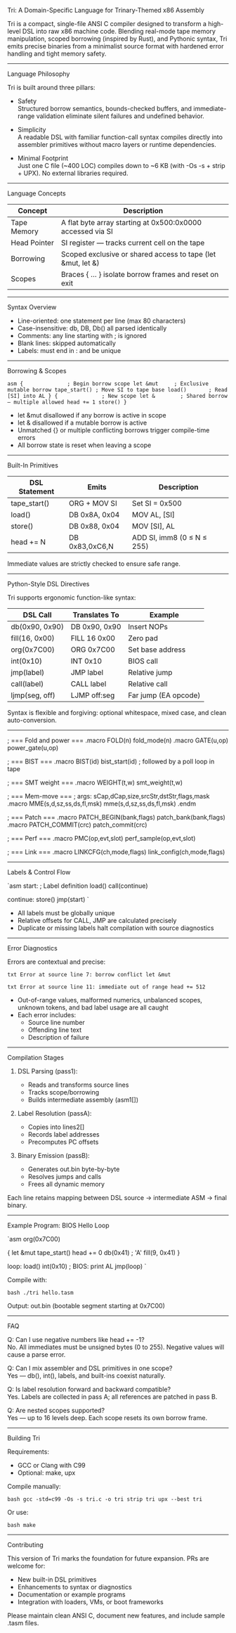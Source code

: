 Tri: A Domain-Specific Language for Trinary-Themed x86 Assembly


Tri is a compact, single-file ANSI C compiler designed to transform a high-level DSL into raw x86 machine code. Blending real-mode tape memory manipulation, scoped borrowing (inspired by Rust), and Pythonic syntax, Tri emits precise binaries from a minimalist source format with hardened error handling and tight memory safety.


---


Language Philosophy


Tri is built around three pillars:


- Safety  
  Structured borrow semantics, bounds-checked buffers, and immediate-range validation eliminate silent failures and undefined behavior.


- Simplicity  
  A readable DSL with familiar function-call syntax compiles directly into assembler primitives without macro layers or runtime dependencies.


- Minimal Footprint  
  Just one C file (~400 LOC) compiles down to ~6 KB (with -Os -s + strip + UPX). No external libraries required.


---


Language Concepts


| Concept        | Description                                                |
| -------------- | ---------------------------------------------------------- |
| Tape Memory    | A flat byte array starting at 0x500:0x0000 accessed via SI |
| Head Pointer   | SI register — tracks current cell on the tape             |
| Borrowing      | Scoped exclusive or shared access to tape (let &mut, let &) |
| Scopes         | Braces { … } isolate borrow frames and reset on exit    |


---


Syntax Overview


- Line-oriented: one statement per line (max 80 characters)  
- Case-insensitive: db, DB, Db() all parsed identically  
- Comments: any line starting with ; is ignored  
- Blank lines: skipped automatically  
- Labels: must end in : and be unique  


---


Borrowing & Scopes


`asm
{              ; Begin borrow scope
  let &mut     ; Exclusive mutable borrow
  tape_start() ; Move SI to tape base
  load()       ; Read [SI] into AL
}
{              ; New scope
  let &        ; Shared borrow — multiple allowed
  head += 1
  store()
}
`


- let &mut disallowed if any borrow is active in scope  
- let & disallowed if a mutable borrow is active  
- Unmatched {} or multiple conflicting borrows trigger compile-time errors  
- All borrow state is reset when leaving a scope


---


Built-In Primitives


| DSL Statement   | Emits            | Description                     |
| --------------- | ---------------- | -------------------------------- |
| tape_start()  | ORG + MOV SI     | Set SI = 0x500                |
| load()        | DB 0x8A, 0x04  | MOV AL, [SI]                  |
| store()       | DB 0x88, 0x04  | MOV [SI], AL                  |
| head += N     | DB 0x83,0xC6,N | ADD SI, imm8 (0 ≤ N ≤ 255)   |


Immediate values are strictly checked to ensure safe range.


---


Python-Style DSL Directives


Tri supports ergonomic function-like syntax:


| DSL Call           | Translates To        | Example                        |
| ------------------ | -------------------- | ------------------------------ |
| db(0x90, 0x90)   | DB 0x90, 0x90      | Insert NOPs                    |
| fill(16, 0x00)   | FILL 16 0x00       | Zero pad                       |
| org(0x7C00)      | ORG 0x7C00         | Set base address               |
| int(0x10)        | INT 0x10           | BIOS call                      |
| jmp(label)       | JMP label          | Relative jump                  |
| call(label)      | CALL label         | Relative call                  |
| ljmp(seg, off)   | LJMP off:seg       | Far jump (EA opcode)           |


Syntax is flexible and forgiving: optional whitespace, mixed case, and clean auto-conversion.


---


; === Fold and power ===
.macro FOLD(n)           fold_mode(n)
.macro GATE(u,op)        power_gate(u,op)

; === BIST ===
.macro BIST(id)          bist_start(id) ; followed by a poll loop in tape

; === SMT weight ===
.macro WEIGHT(t,w)       smt_weight(t,w)

; === Mem-move ===
; args: sCap,dCap,size,srcStr,dstStr,flags,mask
.macro MME(s,d,sz,ss,ds,fl,msk)
  mme(s,d,sz,ss,ds,fl,msk)
.endm

; === Patch ===
.macro PATCH_BEGIN(bank,flags)  patch_bank(bank,flags)
.macro PATCH_COMMIT(crc)        patch_commit(crc)

; === Perf ===
.macro PMC(op,evt,slot)         perf_sample(op,evt,slot)

; === Link ===
.macro LINKCFG(ch,mode,flags)   link_config(ch,mode,flags)


---


Labels & Control Flow


`asm
start:               ; Label definition
  load()
  call(continue)


continue:
  store()
  jmp(start)
`


- All labels must be globally unique  
- Relative offsets for CALL, JMP are calculated precisely  
- Duplicate or missing labels halt compilation with source diagnostics


---


Error Diagnostics


Errors are contextual and precise:


`txt
Error at source line 7: borrow conflict
    let &mut
`


`txt
Error at source line 11: immediate out of range
    head += 512
`


- Out-of-range values, malformed numerics, unbalanced scopes, unknown tokens, and bad label usage are all caught  
- Each error includes:
  - Source line number  
  - Offending line text  
  - Description of failure  


---


Compilation Stages


1. DSL Parsing (pass1):  
   - Reads and transforms source lines  
   - Tracks scope/borrowing  
   - Builds intermediate assembly (asm1[])


2. Label Resolution (passA):  
   - Copies into lines2[]  
   - Records label addresses  
   - Precomputes PC offsets


3. Binary Emission (passB):  
   - Generates out.bin byte-by-byte  
   - Resolves jumps and calls  
   - Frees all dynamic memory  


Each line retains mapping between DSL source → intermediate ASM → final binary.


---


 Example Program: BIOS Hello Loop


`asm
org(0x7C00)


{ let &mut
  tape_start()
  head += 0
  db(0x41)       ; 'A'
  fill(9, 0x41)
}


loop:
  load()
  int(0x10)      ; BIOS: print AL
  jmp(loop)
`


Compile with:


`bash
./tri hello.tasm
`


Output: out.bin (bootable segment starting at 0x7C00)


---


FAQ


Q: Can I use negative numbers like head += -1?  
No. All immediates must be unsigned bytes (0 to 255). Negative values will cause a parse error.


Q: Can I mix assembler and DSL primitives in one scope?  
Yes — db(), int(), labels, and built-ins coexist naturally.


Q: Is label resolution forward and backward compatible?  
Yes. Labels are collected in pass A; all references are patched in pass B.


Q: Are nested scopes supported?  
Yes — up to 16 levels deep. Each scope resets its own borrow frame.


---


Building Tri


Requirements:
- GCC or Clang with C99
- Optional: make, upx


Compile manually:


`bash
gcc -std=c99 -Os -s tri.c -o tri
strip tri
upx --best tri
`


Or use:


`bash
make
`


---


Contributing


This version of Tri marks the foundation for future expansion. PRs are welcome for:


- New built-in DSL primitives  
- Enhancements to syntax or diagnostics  
- Documentation or example programs  
- Integration with loaders, VMs, or boot frameworks


Please maintain clean ANSI C, document new features, and include sample .tasm files.

